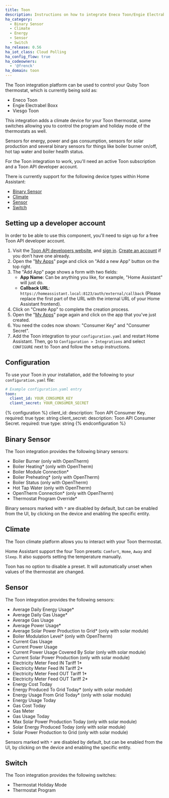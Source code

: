 ```yaml
---
title: Toon
description: Instructions on how to integrate Eneco Toon/Engie Electrabel Boxx/Viesgo within Home Assistant.
ha_category:
  - Binary Sensor
  - Climate
  - Energy
  - Sensor
  - Switch
ha_release: 0.56
ha_iot_class: Cloud Polling
ha_config_flow: true
ha_codeowners:
  - '@frenck'
ha_domain: toon
---
```


The Toon integration platform can be used to control your Quby Toon thermostat,
which is currently being sold as:

- Eneco Toon
- Engie Electrabel Boxx
- Viesgo Toon

This integration adds a climate device for your Toon thermostat, some switches
allowing you to control the program and holiday mode of the thermostats as well.

Sensors for energy, power and gas consumption, sensors for solar production and
several binary sensors for things like boiler burner on/off, hot tap water and
boiler health status.

For the Toon integration to work, you'll need an active Toon subscription
and a Toon API developer account.

There is currently support for the following device types within Home Assistant:

- [Binary Sensor](#binary-sensor)
- [Climate](#climate)
- [Sensor](#sensor)
- [Switch](#switch)

## Setting up a developer account

In order to be able to use this component, you'll need to sign up for a free Toon API developer account.

1. Visit the [Toon API developers website](https://developer.toon.eu/), and [sign in](https://developer.toon.eu/user/login). [Create an account](https://developer.toon.eu/user/register) if you don’t have one already.
2. Open the "[My Apps](https://developer.toon.eu/user/me/apps)" page and click on "Add a new App" button on the top right.
3. The "Add App" page shows a form with two fields:
   - **App Name**: Can be anything you like, for example, "Home Assistant" will just do.
   - **Callback URL**: `https://homeassistant.local:8123/auth/external/callback` (Please replace the first part of the URL with the internal URL of your Home Assistant frontend).
4. Click on "Create App" to complete the creation process.
5. Open the "[My Apps](https://developer.toon.eu/user/me/apps)" page again and click on the app that you've just created.
6. You need the codes now shown: "Consumer Key" and "Consumer Secret".
7. Add the Toon integration to your `configuration.yaml` and restart Home Assistant. Then, go to `Configuration > Integrations` and select `CONFIGURE` next to Toon and follow the setup instructions.

## Configuration

To use your Toon in your installation, add the following to your `configuration.yaml` file:

```yaml
# Example configuration.yaml entry
toon:
  client_id: YOUR_CONSUMER_KEY
  client_secret: YOUR_CONSUMER_SECRET
```

{% configuration %}
client_id:
  description: Toon API Consumer Key.
  required: true
  type: string
client_secret:
  description: Toon API Consumer Secret.
  required: true
  type: string
{% endconfiguration %}

## Binary Sensor

The Toon integration provides the following binary sensors:

- Boiler Burner (only with OpenTherm)
- Boiler Heating* (only with OpenTherm)
- Boiler Module Connection*
- Boiler Preheating* (only with OpenTherm)
- Boiler Status (only with OpenTherm)
- Hot Tap Water (only with OpenTherm)
- OpenTherm Connection* (only with OpenTherm)
- Thermostat Program Override*

Binary sensors marked with `*` are disabled by default, but can be enabled
from the UI, by clicking on the device and enabling the specific entity.

## Climate

The Toon climate platform allows you to interact with your Toon thermostat.

Home Assistant support the four Toon presets: `Comfort`, `Home`, `Away` and `Sleep`.
It also supports setting the temperature manually.

Toon has no option to disable a preset. It will automatically unset
when values of the thermostat are changed.

## Sensor

The Toon integration provides the following sensors:

- Average Daily Energy Usage*
- Average Daily Gas Usage*
- Average Gas Usage
- Average Power Usage*
- Average Solar Power Production to Grid* (only with solar module)
- Boiler Modulation Level* (only with OpenTherm)
- Current Gas Usage
- Current Power Usage
- Current Power Usage Covered By Solar (only with solar module)
- Current Solar Power Production (only with solar module)
- Electricity Meter Feed IN Tariff 1*
- Electricity Meter Feed IN Tariff 2*
- Electricity Meter Feed OUT Tariff 1*
- Electricity Meter Feed OUT Tariff 2*
- Energy Cost Today
- Energy Produced To Grid Today* (only with solar module)
- Energy Usage From Grid Today* (only with solar module)
- Energy Usage Today
- Gas Cost Today
- Gas Meter
- Gas Usage Today
- Max Solar Power Production Today (only with solar module)
- Solar Energy Produced Today (only with solar module)
- Solar Power Production to Grid (only with solar module)

Sensors marked with `*` are disabled by default, but can be enabled
from the UI, by clicking on the device and enabling the specific entity.

## Switch

The Toon integration provides the following switches:

- Thermostat Holiday Mode
- Thermostat Program
